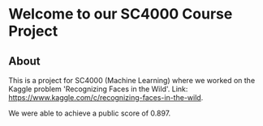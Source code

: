 
# Welcome to our SC4000 Course Project
## About

This is a project for SC4000 (Machine Learning) where we worked on the Kaggle problem 'Recognizing Faces in the Wild'. 
Link: https://www.kaggle.com/c/recognizing-faces-in-the-wild. 

We were able to achieve a public score of 0.897. 
